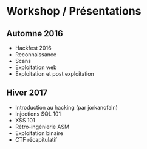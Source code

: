 # Workshop / Présentations
## Automne 2016
 - Hackfest 2016
 - Reconnaissance
 - Scans
 - Exploitation web
 - Exploitation et post exploitation

## Hiver 2017
 - Introduction au hacking (par jorkanofaln)
 - Injections SQL 101
 - XSS 101
 - Rétro-ingénierie ASM
 - Exploitation binaire
 - CTF récapitulatif




